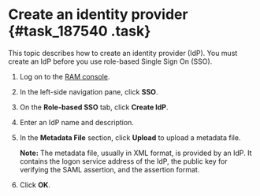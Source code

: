# Create an identity provider {#task_187540 .task}

This topic describes how to create an identity provider \(IdP\). You must create an IdP before you use role-based Single Sign On \(SSO\).

1.  Log on to the [RAM console](https://partners-intl.console.aliyun.com/#/ram).
2.  In the left-side navigation pane, click **SSO**.
3.  On the **Role-based SSO** tab, click **Create IdP**.
4.  Enter an IdP name and description.
5.  In the **Metadata File** section, click **Upload** to upload a metadata file. 

    **Note:** The metadata file, usually in XML format, is provided by an IdP. It contains the logon service address of the IdP, the public key for verifying the SAML assertion, and the assertion format.

6.  Click **OK**.

